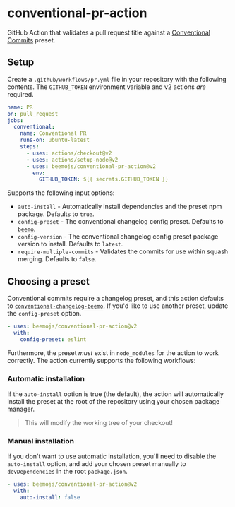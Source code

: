 # conventional-pr-action

GitHub Action that validates a pull request title against a
[Conventional Commits](https://www.conventionalcommits.org) preset.

## Setup

Create a `.github/workflows/pr.yml` file in your repository with the following contents. The
`GITHUB_TOKEN` environment variable and v2 actions _are_ required.

```yaml
name: PR
on: pull_request
jobs:
  conventional:
    name: Conventional PR
    runs-on: ubuntu-latest
    steps:
      - uses: actions/checkout@v2
      - uses: actions/setup-node@v2
      - uses: beemojs/conventional-pr-action@v2
        env:
          GITHUB_TOKEN: ${{ secrets.GITHUB_TOKEN }}
```

Supports the following input options:

- `auto-install` - Automatically install dependencies and the preset npm package. Defaults to
  `true`.
- `config-preset` - The conventional changelog config preset. Defaults to
  [`beemo`](https://github.com/beemojs/conventional-changelog-beemo).
- `config-version` - The conventional changelog config preset package version to install. Defaults
  to `latest`.
- `require-multiple-commits` - Validates the commits for use within squash merging. Defaults to
  `false`.

## Choosing a preset

Conventional commits require a changelog preset, and this action defaults to [`conventional-changelog-beemo`](https://github.com/beemojs/conventional-changelog-beemo). If you'd like to use another preset, update the `config-preset` option.

```yaml
- uses: beemojs/conventional-pr-action@v2
  with:
    config-preset: eslint
```

Furthermore, the preset _must_ exist in `node_modules` for the action to work correctly. The action currently supports the following workflows:

### Automatic installation

If the `auto-install` option is true (the default), the action will automatically install the preset at the root of the repository using your chosen package manager.

> This will modify the working tree of your checkout!

### Manual installation

If you don't want to use automatic installation, you'll need to disable the `auto-install` option, and add your chosen preset manually to `devDependencies` in the root `package.json`.

```yaml
- uses: beemojs/conventional-pr-action@v2
  with:
    auto-install: false
```
